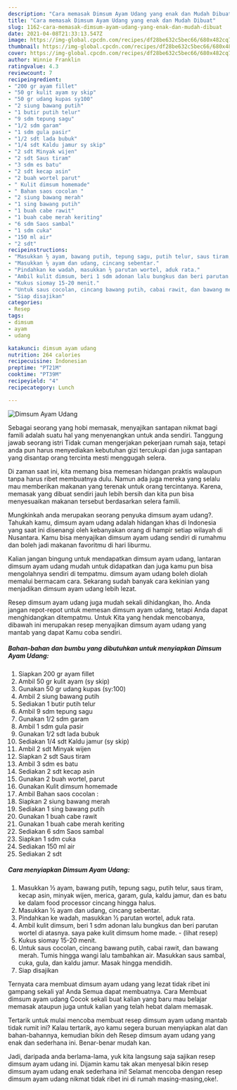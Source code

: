 ```yaml
---
description: "Cara memasak Dimsum Ayam Udang yang enak dan Mudah Dibuat"
title: "Cara memasak Dimsum Ayam Udang yang enak dan Mudah Dibuat"
slug: 1162-cara-memasak-dimsum-ayam-udang-yang-enak-dan-mudah-dibuat
date: 2021-04-08T21:33:13.547Z
image: https://img-global.cpcdn.com/recipes/df28be632c5bec66/680x482cq70/dimsum-ayam-udang-foto-resep-utama.jpg
thumbnail: https://img-global.cpcdn.com/recipes/df28be632c5bec66/680x482cq70/dimsum-ayam-udang-foto-resep-utama.jpg
cover: https://img-global.cpcdn.com/recipes/df28be632c5bec66/680x482cq70/dimsum-ayam-udang-foto-resep-utama.jpg
author: Winnie Franklin
ratingvalue: 4.3
reviewcount: 7
recipeingredient:
- "200 gr ayam fillet"
- "50 gr kulit ayam sy skip"
- "50 gr udang kupas sy100"
- "2 siung bawang putih"
- "1 butir putih telur"
- "9 sdm tepung sagu"
- "1/2 sdm garam"
- "1 sdm gula pasir"
- "1/2 sdt lada bubuk"
- "1/4 sdt Kaldu jamur sy skip"
- "2 sdt Minyak wijen"
- "2 sdt Saus tiram"
- "3 sdm es batu"
- "2 sdt kecap asin"
- "2 buah wortel parut"
- " Kulit dimsum homemade"
- " Bahan saos cocolan "
- "2 siung bawang merah"
- "1 sing bawang putih"
- "1 buah cabe rawit"
- "1 buah cabe merah keriting"
- "6 sdm Saos sambal"
- "1 sdm cuka"
- "150 ml air"
- "2 sdt"
recipeinstructions:
- "Masukkan ½ ayam, bawang putih, tepung sagu, putih telur, saus tiram, kecap asin, minyak wijen, merica, garam, gula, kaldu jamur, dan es batu ke dalam food processor cincang hingga halus."
- "Masukkan ½ ayam dan udang, cincang sebentar."
- "Pindahkan ke wadah, masukkan ½ parutan wortel, aduk rata."
- "Ambil kulit dimsum, beri 1 sdm adonan lalu bungkus dan beri parutan wortel di atasnya. saya pake kulit dimsum home made.           (lihat resep)"
- "Kukus siomay 15-20 menit."
- "Untuk saus cocolan, cincang bawang putih, cabai rawit, dan bawang merah. Tumis hingga wangi lalu tambahkan air. Masukkan saus sambal, cuka, gula, dan kaldu jamur. Masak hingga mendidih."
- "Siap disajikan"
categories:
- Resep
tags:
- dimsum
- ayam
- udang

katakunci: dimsum ayam udang 
nutrition: 264 calories
recipecuisine: Indonesian
preptime: "PT21M"
cooktime: "PT39M"
recipeyield: "4"
recipecategory: Lunch

---
```



![Dimsum Ayam Udang](https://img-global.cpcdn.com/recipes/df28be632c5bec66/680x482cq70/dimsum-ayam-udang-foto-resep-utama.jpg)

Sebagai seorang yang hobi memasak, menyajikan santapan nikmat bagi famili adalah suatu hal yang menyenangkan untuk anda sendiri. Tanggung jawab seorang istri Tidak cuman mengerjakan pekerjaan rumah saja, tetapi anda pun harus menyediakan kebutuhan gizi tercukupi dan juga santapan yang disantap orang tercinta mesti menggugah selera.

Di zaman  saat ini, kita memang bisa memesan hidangan praktis walaupun tanpa harus ribet membuatnya dulu. Namun ada juga mereka yang selalu mau memberikan makanan yang terenak untuk orang tercintanya. Karena, memasak yang dibuat sendiri jauh lebih bersih dan kita pun bisa menyesuaikan makanan tersebut berdasarkan selera famili. 



Mungkinkah anda merupakan seorang penyuka dimsum ayam udang?. Tahukah kamu, dimsum ayam udang adalah hidangan khas di Indonesia yang saat ini disenangi oleh kebanyakan orang di hampir setiap wilayah di Nusantara. Kamu bisa menyajikan dimsum ayam udang sendiri di rumahmu dan boleh jadi makanan favoritmu di hari liburmu.

Kalian jangan bingung untuk mendapatkan dimsum ayam udang, lantaran dimsum ayam udang mudah untuk didapatkan dan juga kamu pun bisa mengolahnya sendiri di tempatmu. dimsum ayam udang boleh diolah memalui bermacam cara. Sekarang sudah banyak cara kekinian yang menjadikan dimsum ayam udang lebih lezat.

Resep dimsum ayam udang juga mudah sekali dihidangkan, lho. Anda jangan repot-repot untuk memesan dimsum ayam udang, tetapi Anda dapat menghidangkan ditempatmu. Untuk Kita yang hendak mencobanya, dibawah ini merupakan resep menyajikan dimsum ayam udang yang mantab yang dapat Kamu coba sendiri.

<!--inarticleads1-->

##### Bahan-bahan dan bumbu yang dibutuhkan untuk menyiapkan Dimsum Ayam Udang:

1. Siapkan 200 gr ayam fillet
1. Ambil 50 gr kulit ayam (sy skip)
1. Gunakan 50 gr udang kupas (sy:100)
1. Ambil 2 siung bawang putih
1. Sediakan 1 butir putih telur
1. Ambil 9 sdm tepung sagu
1. Gunakan 1/2 sdm garam
1. Ambil 1 sdm gula pasir
1. Gunakan 1/2 sdt lada bubuk
1. Sediakan 1/4 sdt Kaldu jamur (sy skip)
1. Ambil 2 sdt Minyak wijen
1. Siapkan 2 sdt Saus tiram
1. Ambil 3 sdm es batu
1. Sediakan 2 sdt kecap asin
1. Gunakan 2 buah wortel, parut
1. Gunakan  Kulit dimsum homemade
1. Ambil  Bahan saos cocolan :
1. Siapkan 2 siung bawang merah
1. Sediakan 1 sing bawang putih
1. Gunakan 1 buah cabe rawit
1. Gunakan 1 buah cabe merah keriting
1. Sediakan 6 sdm Saos sambal
1. Siapkan 1 sdm cuka
1. Sediakan 150 ml air
1. Sediakan 2 sdt




<!--inarticleads2-->

##### Cara menyiapkan Dimsum Ayam Udang:

1. Masukkan ½ ayam, bawang putih, tepung sagu, putih telur, saus tiram, kecap asin, minyak wijen, merica, garam, gula, kaldu jamur, dan es batu ke dalam food processor cincang hingga halus.
1. Masukkan ½ ayam dan udang, cincang sebentar.
1. Pindahkan ke wadah, masukkan ½ parutan wortel, aduk rata.
1. Ambil kulit dimsum, beri 1 sdm adonan lalu bungkus dan beri parutan wortel di atasnya. saya pake kulit dimsum home made. -           (lihat resep)
1. Kukus siomay 15-20 menit.
1. Untuk saus cocolan, cincang bawang putih, cabai rawit, dan bawang merah. Tumis hingga wangi lalu tambahkan air. Masukkan saus sambal, cuka, gula, dan kaldu jamur. Masak hingga mendidih.
1. Siap disajikan




Ternyata cara membuat dimsum ayam udang yang lezat tidak ribet ini gampang sekali ya! Anda Semua dapat membuatnya. Cara Membuat dimsum ayam udang Cocok sekali buat kalian yang baru mau belajar memasak ataupun juga untuk kalian yang telah hebat dalam memasak.

Tertarik untuk mulai mencoba membuat resep dimsum ayam udang mantab tidak rumit ini? Kalau tertarik, ayo kamu segera buruan menyiapkan alat dan bahan-bahannya, kemudian bikin deh Resep dimsum ayam udang yang enak dan sederhana ini. Benar-benar mudah kan. 

Jadi, daripada anda berlama-lama, yuk kita langsung saja sajikan resep dimsum ayam udang ini. Dijamin kamu tak akan menyesal bikin resep dimsum ayam udang enak sederhana ini! Selamat mencoba dengan resep dimsum ayam udang nikmat tidak ribet ini di rumah masing-masing,oke!.

